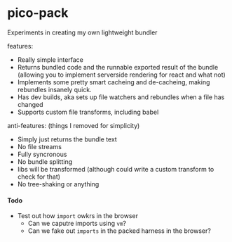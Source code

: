 # pico-pack

Experiments in creating my own lightweight bundler


features:
- Really simple interface
- Returns bundled code and the runnable exported result of the bundle (allowing you to implement serverside rendering for react and what not)
- Implements some pretty smart cacheing and de-cacheing, making rebundles insanely quick.
- Has dev builds, aka sets up file watchers and rebundles when a file has changed
- Supports custom file transforms, including babel



anti-features: (things I removed for simplicity)
- Simply just returns the bundle text
- No file streams
- Fully syncronous
- No bundle splitting
- libs will be transformed (although could write a custom transform to check for that)
- No tree-shaking or anything



#### Todo

- Test out how `import` owkrs in the browser
	- Can we caputre imports using `vm`?
	- Can we fake out `imports` in the packed harness in the browser?

